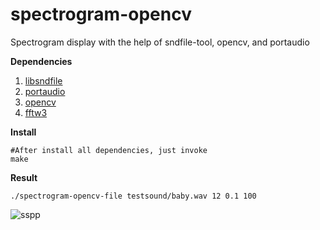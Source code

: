 # spectrogram-opencv
Spectrogram display with the help of sndfile-tool, opencv, and portaudio

**Dependencies**
1. [libsndfile](https://github.com/erikd/libsndfile)
2. [portaudio](http://www.portaudio.com/download.html)
3. [opencv](https://github.com/opencv/opencv)
4. [fftw3](http://www.fftw.org/download.html)

**Install**
```
#After install all dependencies, just invoke
make
```

**Result**
```
./spectrogram-opencv-file testsound/baby.wav 12 0.1 100
```

![sspp](https://user-images.githubusercontent.com/16308037/45131120-20faa580-b1be-11e8-89e8-07c14e16d6e4.gif)
